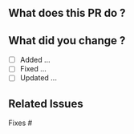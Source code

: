 ## What does this PR do ? 

<!-- Use this like a checklist, plan your pr changes ahead and mark them once they're added to the pr -->
## What did you change ? 
- [ ] Added ...
- [ ] Fixed ...
- [ ] Updated ...

## Related Issues
Fixes #
